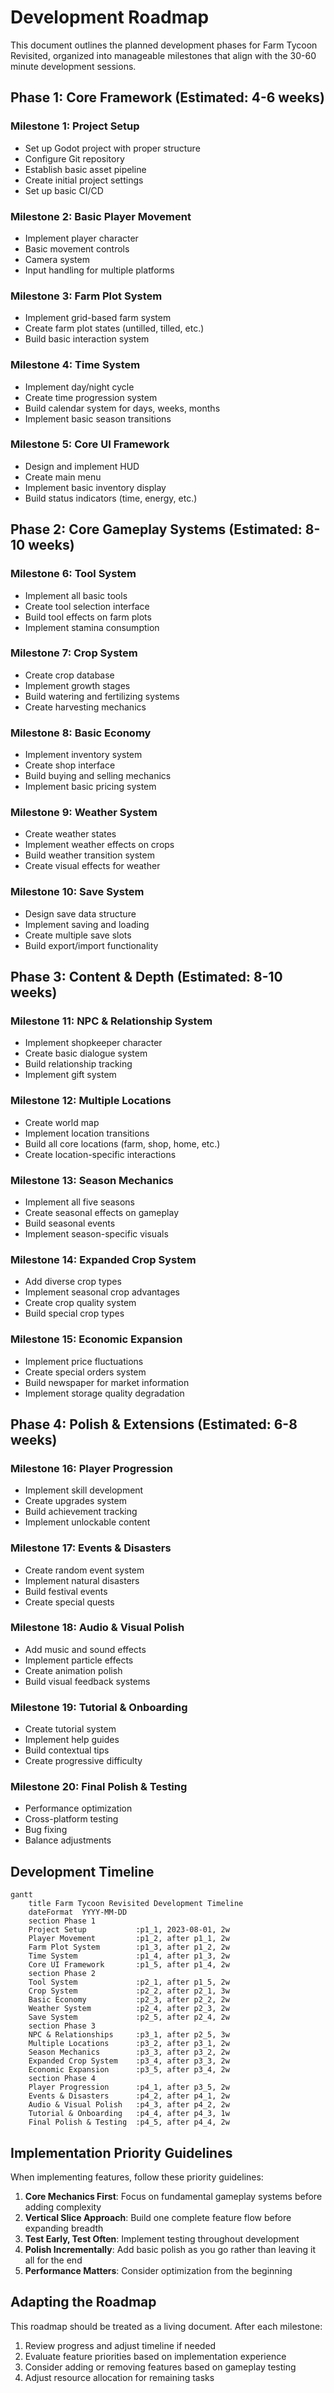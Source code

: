 # Development Roadmap

This document outlines the planned development phases for Farm Tycoon Revisited, organized into manageable milestones that align with the 30-60 minute development sessions.

## Phase 1: Core Framework (Estimated: 4-6 weeks)

### Milestone 1: Project Setup
- Set up Godot project with proper structure
- Configure Git repository
- Establish basic asset pipeline
- Create initial project settings
- Set up basic CI/CD

### Milestone 2: Basic Player Movement
- Implement player character
- Basic movement controls
- Camera system
- Input handling for multiple platforms

### Milestone 3: Farm Plot System
- Implement grid-based farm system
- Create farm plot states (untilled, tilled, etc.)
- Build basic interaction system

### Milestone 4: Time System
- Implement day/night cycle
- Create time progression system
- Build calendar system for days, weeks, months
- Implement basic season transitions

### Milestone 5: Core UI Framework
- Design and implement HUD
- Create main menu
- Implement basic inventory display
- Build status indicators (time, energy, etc.)

## Phase 2: Core Gameplay Systems (Estimated: 8-10 weeks)

### Milestone 6: Tool System
- Implement all basic tools
- Create tool selection interface
- Build tool effects on farm plots
- Implement stamina consumption

### Milestone 7: Crop System
- Create crop database
- Implement growth stages
- Build watering and fertilizing systems
- Create harvesting mechanics

### Milestone 8: Basic Economy
- Implement inventory system
- Create shop interface
- Build buying and selling mechanics
- Implement basic pricing system

### Milestone 9: Weather System
- Create weather states
- Implement weather effects on crops
- Build weather transition system
- Create visual effects for weather

### Milestone 10: Save System
- Design save data structure
- Implement saving and loading
- Create multiple save slots
- Build export/import functionality

## Phase 3: Content & Depth (Estimated: 8-10 weeks)

### Milestone 11: NPC & Relationship System
- Implement shopkeeper character
- Create basic dialogue system
- Build relationship tracking
- Implement gift system

### Milestone 12: Multiple Locations
- Create world map
- Implement location transitions
- Build all core locations (farm, shop, home, etc.)
- Create location-specific interactions

### Milestone 13: Season Mechanics
- Implement all five seasons
- Create seasonal effects on gameplay
- Build seasonal events
- Implement season-specific visuals

### Milestone 14: Expanded Crop System
- Add diverse crop types
- Implement seasonal crop advantages
- Create crop quality system
- Build special crop types

### Milestone 15: Economic Expansion
- Implement price fluctuations
- Create special orders system
- Build newspaper for market information
- Implement storage quality degradation

## Phase 4: Polish & Extensions (Estimated: 6-8 weeks)

### Milestone 16: Player Progression
- Implement skill development
- Create upgrades system
- Build achievement tracking
- Implement unlockable content

### Milestone 17: Events & Disasters
- Create random event system
- Implement natural disasters
- Build festival events
- Create special quests

### Milestone 18: Audio & Visual Polish
- Add music and sound effects
- Implement particle effects
- Create animation polish
- Build visual feedback systems

### Milestone 19: Tutorial & Onboarding
- Create tutorial system
- Implement help guides
- Build contextual tips
- Create progressive difficulty

### Milestone 20: Final Polish & Testing
- Performance optimization
- Cross-platform testing
- Bug fixing
- Balance adjustments

## Development Timeline

```mermaid
gantt
    title Farm Tycoon Revisited Development Timeline
    dateFormat  YYYY-MM-DD
    section Phase 1
    Project Setup           :p1_1, 2023-08-01, 2w
    Player Movement         :p1_2, after p1_1, 2w
    Farm Plot System        :p1_3, after p1_2, 2w
    Time System             :p1_4, after p1_3, 2w
    Core UI Framework       :p1_5, after p1_4, 2w
    section Phase 2
    Tool System             :p2_1, after p1_5, 2w
    Crop System             :p2_2, after p2_1, 3w
    Basic Economy           :p2_3, after p2_2, 2w
    Weather System          :p2_4, after p2_3, 2w
    Save System             :p2_5, after p2_4, 2w
    section Phase 3
    NPC & Relationships     :p3_1, after p2_5, 3w
    Multiple Locations      :p3_2, after p3_1, 2w
    Season Mechanics        :p3_3, after p3_2, 2w
    Expanded Crop System    :p3_4, after p3_3, 2w
    Economic Expansion      :p3_5, after p3_4, 2w
    section Phase 4
    Player Progression      :p4_1, after p3_5, 2w
    Events & Disasters      :p4_2, after p4_1, 2w
    Audio & Visual Polish   :p4_3, after p4_2, 2w
    Tutorial & Onboarding   :p4_4, after p4_3, 1w
    Final Polish & Testing  :p4_5, after p4_4, 2w
```

## Implementation Priority Guidelines

When implementing features, follow these priority guidelines:

1. **Core Mechanics First**: Focus on fundamental gameplay systems before adding complexity
2. **Vertical Slice Approach**: Build one complete feature flow before expanding breadth
3. **Test Early, Test Often**: Implement testing throughout development
4. **Polish Incrementally**: Add basic polish as you go rather than leaving it all for the end
5. **Performance Matters**: Consider optimization from the beginning

## Adapting the Roadmap

This roadmap should be treated as a living document. After each milestone:

1. Review progress and adjust timeline if needed
2. Evaluate feature priorities based on implementation experience
3. Consider adding or removing features based on gameplay testing
4. Adjust resource allocation for remaining tasks 